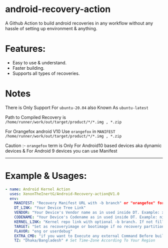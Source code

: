 # android-recovery-action
A Github Action to build android recoveries in any workflow without any hassle of setting up environment & anything.

# Features:
- Easy to use & understand.
- Faster building.
- Supports all types of recoveries.

# Notes

There is Only Support For `ubuntu-20.04` also Known As `ubuntu-latest`

Path to Compiled Recovery is `/home/runner/work/out/target/product/*/*.img , *.zip`

For Orangefox android V10 Use `orangefox` in `MANIFEST` `/home/runner/work/out/target/product/*/*.img , *.zip` 
 
Caution :- `orangefox` term is Only For Android10 based devices aka dynamic devices & For Android 9 devices you can use Manifest

--------------------------------------------------------------------------------------------------------------------------------

# Example & Usages:

```yaml
- name: Android Kernel Action
  uses: XenonTheInertG/Android-Recovery-action@V1.0
  env:
    MANIFEST: "Recovery Manifest URL with -b branch" or "orangefox" for orangefox android v10
    DT_LINK: "Your Device Tree Link"
    VENDOR: "Your Device's Vendor name as in used inside DT. Example: xiaomi, samsung, asus, etc."
    CODENAME: "Your Device's Codename as in used inside DT. Example: nikel, phoenix, ginkgo, etc."
    KERNEL_LINK: "Kernel repo link with optional -b branch. If not filled it would be detected as prebuilt"
    TARGET: "Set as recoveryimage or bootimage if no recovery partition avaiable"
    FLAVOR: "eng or userdebug"
    EXTRA_CMD: "if you want to Execute any external Command Before building process starts"
    TZ: "Dhaka/Bangladesh" # Set Time-Zone According To Your Region
```

